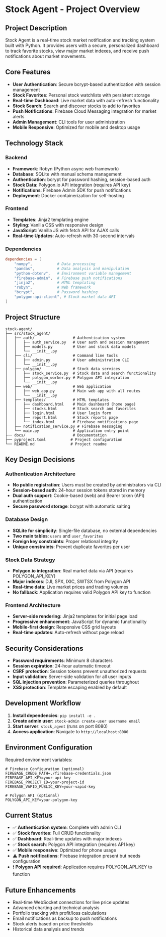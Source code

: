 # Stock Agent - Project Overview

## Project Description
Stock Agent is a real-time stock market notification and tracking system built with Python. It provides users with a secure, personalized dashboard to track favorite stocks, view major market indexes, and receive push notifications about market movements.

## Core Features
- **User Authentication**: Secure bcrypt-based authentication with session management
- **Stock Favorites**: Personal stock watchlists with persistent storage
- **Real-time Dashboard**: Live market data with auto-refresh functionality
- **Stock Search**: Search and discover stocks to add to favorites
- **Push Notifications**: Firebase Cloud Messaging integration for market alerts
- **Admin Management**: CLI tools for user administration
- **Mobile Responsive**: Optimized for mobile and desktop usage

## Technology Stack

### Backend
- **Framework**: Robyn (Python async web framework)
- **Database**: SQLite with manual schema management
- **Authentication**: bcrypt for password hashing, session-based auth
- **Stock Data**: Polygon.io API integration (requires API key)
- **Notifications**: Firebase Admin SDK for push notifications
- **Deployment**: Docker containerization for self-hosting

### Frontend
- **Templates**: Jinja2 templating engine
- **Styling**: Vanilla CSS with responsive design
- **JavaScript**: Vanilla JS with fetch API for AJAX calls
- **Real-time Updates**: Auto-refresh with 30-second intervals

### Dependencies
```toml
dependencies = [
    "numpy",           # Data processing
    "pandas",          # Data analysis and manipulation
    "python-dotenv",   # Environment variable management
    "firebase-admin",  # Firebase push notifications
    "jinja2",          # HTML templating
    "robyn",           # Web framework
    "bcrypt",          # Password hashing
    "polygon-api-client", # Stock market data API
]
```

## Project Structure
```
stock-agent/
├── src/stock_agent/
│   ├── auth/                 # Authentication system
│   │   ├── auth_service.py   # User auth and session management
│   │   ├── models.py         # User and stock data models
│   │   └── __init__.py
│   ├── cli/                  # Command line tools
│   │   ├── admin.py          # User administration CLI
│   │   └── __init__.py
│   ├── polygon/              # Stock data services
│   │   ├── stock_service.py  # Stock data and search functionality
│   │   ├── polygon_worker.py # Polygon API integration
│   │   └── __init__.py
│   ├── web/                  # Web application
│   │   ├── web_app.py        # Main web app with all routes
│   │   └── __init__.py
│   ├── templates/            # HTML templates
│   │   ├── dashboard.html    # Main dashboard (home page)
│   │   ├── stocks.html       # Stock search and favorites
│   │   ├── login.html        # User login form
│   │   ├── report.html       # Stock reports page
│   │   └── index.html        # Firebase notifications page
│   ├── notification_service.py # Firebase messaging
│   └── main.py               # Application entry point
├── docs/                     # Documentation
├── pyproject.toml           # Project configuration
└── README.md                # Project readme
```

## Key Design Decisions

### Authentication Architecture
- **No public registration**: Users must be created by administrators via CLI
- **Session-based auth**: 24-hour session tokens stored in memory
- **Dual auth support**: Cookie-based (web) and Bearer token (API) authentication
- **Secure password storage**: bcrypt with automatic salting

### Database Design
- **SQLite for simplicity**: Single-file database, no external dependencies
- **Two main tables**: `users` and `user_favorites`
- **Foreign key constraints**: Proper relational integrity
- **Unique constraints**: Prevent duplicate favorites per user

### Stock Data Strategy
- **Polygon.io integration**: Real market data via API (requires POLYGON_API_KEY)
- **Major indexes**: DJI, SPX, IXIC, SWTSX from Polygon API
- **Real-time data**: Live market prices and trading volumes
- **No fallback**: Application requires valid Polygon API key to function

### Frontend Architecture
- **Server-side rendering**: Jinja2 templates for initial page load
- **Progressive enhancement**: JavaScript for dynamic functionality
- **Mobile-first design**: Responsive CSS grid layouts
- **Real-time updates**: Auto-refresh without page reload

## Security Considerations
- **Password requirements**: Minimum 8 characters
- **Session expiration**: 24-hour automatic timeout
- **CSRF protection**: Session tokens prevent unauthorized requests
- **Input validation**: Server-side validation for all user inputs
- **SQL injection prevention**: Parameterized queries throughout
- **XSS protection**: Template escaping enabled by default

## Development Workflow
1. **Install dependencies**: `pip install -e .`
2. **Create admin user**: `stock-admin create-user username email`
3. **Start server**: `stock_agent` (runs on port 8080)
4. **Access application**: Navigate to `http://localhost:8080`

## Environment Configuration
Required environment variables:
```env
# Firebase Configuration (optional)
FIREBASE_CREDS_PATH=./firebase-credentials.json
FIREBASE_API_KEY=your-api-key
FIREBASE_PROJECT_ID=your-project-id
FIREBASE_VAPID_PUBLIC_KEY=your-vapid-key

# Polygon API (optional)
POLYGON_API_KEY=your-polygon-key
```

## Current Status
- ✅ **Authentication system**: Complete with admin CLI
- ✅ **Stock favorites**: Full CRUD functionality
- ✅ **Dashboard**: Real-time updates with major indexes
- ✅ **Stock search**: Polygon API integration (requires API key)
- ✅ **Mobile responsive**: Optimized for phone usage
- ⚠️ **Push notifications**: Firebase integration present but needs configuration
- ❗ **Polygon API required**: Application requires POLYGON_API_KEY to function

## Future Enhancements
- Real-time WebSocket connections for live price updates
- Advanced charting and technical analysis
- Portfolio tracking with profit/loss calculations
- Email notifications as backup to push notifications
- Stock alerts based on price thresholds
- Historical data analysis and trends
